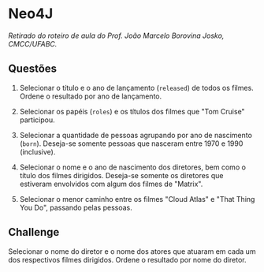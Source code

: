 # Neo4J
*Retirado do roteiro de aula do Prof. João Marcelo Borovina Josko, CMCC/UFABC.*

## Questões

1. Selecionar o título e o ano de lançamento (`released`)
   de todos os filmes. Ordene o resultado por ano de
   lançamento.

2. Selecionar os papéis (`roles`) e os títulos dos
   filmes que "Tom Cruise" participou.

3. Selecionar a quantidade de pessoas agrupando por
   ano de nascimento (`born`). Deseja-se somente
   pessoas que nasceram entre 1970 e 1990 (inclusive).

4. Selecionar o nome e o ano de nascimento dos diretores,
   bem como o título dos filmes dirigidos. Deseja-se
   somente os diretores que estiveram envolvidos com algum
   dos filmes de "Matrix".

5. Selecionar o menor caminho entre os filmes "Cloud Atlas"
   e "That Thing You Do", passando pelas pessoas.

## Challenge

Selecionar o nome do diretor e o nome dos atores que
atuaram em cada um dos respectivos filmes dirigidos.
Ordene o resultado por nome do diretor.